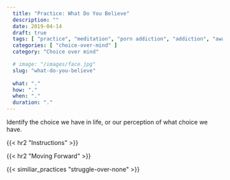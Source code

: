 ```yaml
---
  title: "Practice: What Do You Believe"
  description: ""
  date: 2019-04-14
  draft: true
  tags: [ "practice", "meditation", "porn addiction", "addiction", "awareness", "awareness exercises", "perspective", "nofap", "neverfap", "neverfap deluxe" ]
  categories: [ "choice-over-mind" ]
  category: "Choice over mind"

  # image: "/images/face.jpg"
  slug: "what-do-you-believe"
  
  what: "."
  how: "."
  when: "."
  duration: "."
---
```


Identify the choice we have in life, or our perception of what choice we have.


<!-- {{< hr2 "Context" >}} -->


{{< hr2 "Instructions" >}}


{{< hr2 "Moving Forward" >}}

 

{{< similiar_practices "struggle-over-none" >}}


<!-- 
{{< hr2 "Additional Resources" >}}  -->

<!-- maybe link to other  -->

